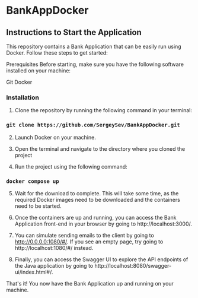 # BankAppDocker
## Instructions to Start the Application
This repository contains a Bank Application that can be easily run using Docker. Follow these steps to get started:

Prerequisites
Before starting, make sure you have the following software installed on your machine:

Git
Docker

### Installation
1. Clone the repository by running the following command in your terminal:
### `git clone https://github.com/SergeySev/BankAppDocker.git`

2. Launch Docker on your machine.

3. Open the terminal and navigate to the directory where you cloned the project

4. Run the project using the following command: 
### `docker compose up`

5. Wait for the download to complete. This will take some time, as the required Docker images need to be downloaded and the containers need to be started.

6. Once the containers are up and running, you can access the Bank Application front-end in your browser by going to http://localhost:3000/.

7. You can simulate sending emails to the client by going to http://0.0.0.0:1080/#/. If you see an empty page, try going to http://localhost:1080/#/ instead.

8. Finally, you can access the Swagger UI to explore the API endpoints of the Java application by going to http://localhost:8080/swagger-ui/index.html#/.

That's it! You now have the Bank Application up and running on your machine.
